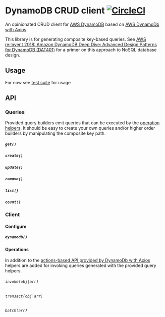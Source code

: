 # DynamoDB CRUD client [![CircleCI](https://circleci.com/gh/possibilities/dynamodb-crud.svg?style=svg)](https://circleci.com/gh/possibilities/dynamodb-crud)

An opinionated CRUD client for [AWS DynamoDB](https://aws.amazon.com/dynamodb/) based on [AWS DynamoDb with Axios](https://github.com/possibilities/aws-dynamodb-axios)

This library is for generating composite key-based queries. See [AWS re:Invent 2018: Amazon DynamoDB Deep Dive: Advanced Design Patterns for DynamoDB (DAT401)](https://www.youtube.com/watch?v=HaEPXoXVf2k) for a primer on this approach to NoSQL database design.

## Usage

For now see [test suite](./__tests__) for usage

## API

### Queries

Provided query builders emit queries that can be executed by the [operation helpers](#operations). It should be easy to create your own queries and/or higher order builders by manipulating the composite key path.

##### `get()`

##### `create()`

##### `update()`

##### `remove()`

##### `list()`

##### `count()`

### Client

#### Configure

##### `dynamodb()`

#### Operations

In addition to the [actions-based API provided by DynamoDb with Axios](https://github.com/possibilities/aws-dynamodb-axios#api) helpers are added for invoking queries generated with the provided query helpers.

###### `invoke(obj|arr)`

###### `transact(obj|arr)`

###### `batch(arr)`
